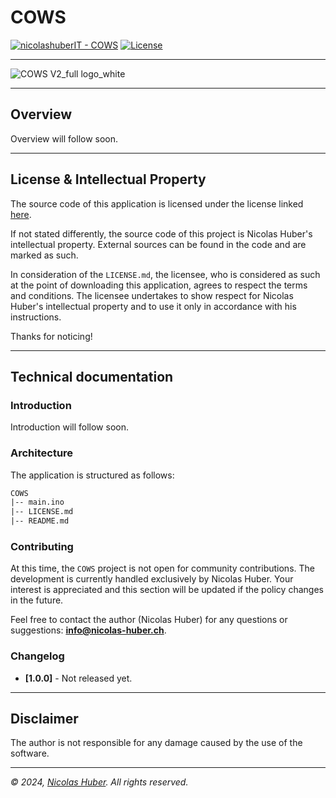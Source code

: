 # COWS

[![nicolashuberIT - COWS](https://img.shields.io/static/v1?label=nicolashuberIT&message=COWS&color=blue&logo=github)](https://github.com/nicolashuberIT/COWS "Go to GitHub repo")
[![License](https://img.shields.io/badge/License-INDIVIDUAL-blue)](#license)

---

![COWS V2_full logo_white](https://user-images.githubusercontent.com/113937779/201402566-23deb7f4-9e8a-4027-8e35-df0ce20322e4.png)

---

## Overview

Overview will follow soon.

---

## License & Intellectual Property

The source code of this application is licensed under the license linked [here](LICENSE.md).

If not stated differently, the source code of this project is Nicolas Huber's intellectual property. External sources can be found in the code and are marked as such. 

In consideration of the `LICENSE.md`, the licensee, who is considered as such at the point of downloading this application, agrees to respect the terms and conditions. The licensee undertakes to show respect for Nicolas Huber's intellectual property and to use it only in accordance with his instructions.

Thanks for noticing! 

---

## Technical documentation

### Introduction

Introduction will follow soon.

### Architecture

The application is structured as follows:

```txt
COWS
|-- main.ino
|-- LICENSE.md
|-- README.md
```

### Contributing

At this time, the `COWS` project is not open for community contributions. The development is currently handled exclusively by Nicolas Huber. Your interest is appreciated and this section will be updated if the policy changes in the future.

Feel free to contact the author (Nicolas Huber) for any questions or suggestions: **info@nicolas-huber.ch**.

### Changelog

- **[1.0.0]** - Not released yet.

---

## Disclaimer

The author is not responsible for any damage caused by the use of the software.

---

_© 2024, [Nicolas Huber](https://nicolas-huber.ch). All rights reserved._